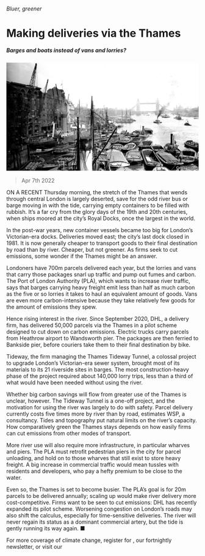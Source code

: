 ###### Bluer, greener

# Making deliveries via the Thames 

##### Barges and boats instead of vans and lorries? 

![image](images/20220409_brp502.jpg) 

> Apr 7th 2022 

ON A RECENT Thursday morning, the stretch of the Thames that wends through central London is largely deserted, save for the odd river bus or barge moving in with the tide, carrying empty containers to be filled with rubbish. It’s a far cry from the glory days of the 19th and 20th centuries, when ships moored at the city’s Royal Docks, once the largest in the world.

In the post-war years, new container vessels became too big for London’s Victorian-era docks. Deliveries moved east; the city’s last dock closed in 1981. It is now generally cheaper to transport goods to their final destination by road than by river. Cheaper, but not greener. As firms seek to cut emissions, some wonder if the Thames might be an answer.


Londoners have 700m parcels delivered each year, but the lorries and vans that carry those packages snarl up traffic and pump out fumes and carbon. The Port of London Authority (PLA), which wants to increase river traffic, says that barges carrying heavy freight emit less than half as much carbon as the five or so lorries it takes to haul an equivalent amount of goods. Vans are even more carbon-intensive because they take relatively few goods for the amount of emissions they spew.

Hence rising interest in the river. Since September 2020, DHL, a delivery firm, has delivered 50,000 parcels via the Thames in a pilot scheme designed to cut down on carbon emissions. Electric trucks carry parcels from Heathrow airport to Wandsworth pier. The packages are then ferried to Bankside pier, before couriers take them to their final destination by bike.

Tideway, the firm managing the Thames Tideway Tunnel, a colossal project to upgrade London’s Victorian-era sewer system, brought most of its materials to its 21 riverside sites in barges. The most construction-heavy phase of the project required about 140,000 lorry trips, less than a third of what would have been needed without using the river.

Whether big carbon savings will flow from greater use of the Thames is unclear, however. The Tideway Tunnel is a one-off project, and the motivation for using the river was largely to do with safety. Parcel delivery currently costs five times more by river than by road, estimates WSP, a consultancy. Tides and topography put natural limits on the river’s capacity. How comparatively green the Thames stays depends on how easily firms can cut emissions from other modes of transport.

More river use will also require more infrastructure, in particular wharves and piers. The PLA must retrofit pedestrian piers in the city for parcel unloading, and hold on to those wharves that still exist to store heavy freight. A big increase in commercial traffic would mean tussles with residents and developers, who pay a hefty premium to be close to the water.

Even so, the Thames is set to become busier. The PLA’s goal is for 20m parcels to be delivered annually; scaling up would make river delivery more cost-competitive. Firms want to be seen to cut emissions: DHL has recently expanded its pilot scheme. Worsening congestion on London’s roads may also shift the calculus, especially for time-sensitive deliveries. The river will never regain its status as a dominant commercial artery, but the tide is gently running its way again. ■

For more coverage of climate change, register for , our fortnightly newsletter, or visit our 

